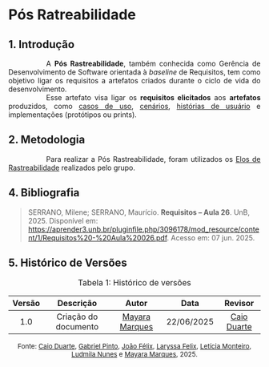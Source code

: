 # Pós Ratreabilidade

## 1. Introdução

<div style="text-align: justify; text-indent: 2cm;">
A <b>Pós Rastreabilidade</b>, também conhecida como Gerência de Desenvolvimento de Software orientada à <i>baseline</i> de Requisitos, tem como objetivo ligar os requisitos a artefatos criados durante o ciclo de vida do desenvolvimento. 
</div>
<div style="text-align: justify; text-indent: 2cm;">
Esse artefato visa ligar os <b>requisitos elicitados</b> aos <b>artefatos</b> produzidos, como <a href="https://requisitos-de-software.github.io/2025.1-IBGE/modelagem/useCases/">casos de uso</a>, <a href="https://requisitos-de-software.github.io/2025.1-IBGE/modelagem/cenarios/">cenários</a>, <a href="https://requisitos-de-software.github.io/2025.1-IBGE/modelagem/agil/userStories/">histórias de usuário</a> e implementações (protótipos ou prints). 
</div>

## 2. Metodologia

<div style="text-align: justify; text-indent: 2cm;">
Para realizar a Pós Rastreabilidade, foram utilizados os <a href="https://requisitos-de-software.github.io/2025.1-IBGE/rastreabilidade/elos/">Elos de Rastreabilidade</a> realizados pelo grupo. 
</div>

## 4. Bibliografia

> SERRANO, Milene; SERRANO, Maurício. **Requisitos – Aula 26**. UnB, 2025. Disponível em: <https://aprender3.unb.br/pluginfile.php/3096178/mod_resource/content/1/Requisitos%20-%20Aula%20026.pdf>. Acesso em: 07 jun. 2025.


## 5. Histórico de Versões

<font size="3"><p style="text-align: center">Tabela 1: Histórico de versões</p></font>

| Versão |                              Descrição                               |                                                                     Autor                                                                      |    Data    |                      Revisor                      |
| :----: | :------------------------------------------------------------------: | :--------------------------------------------------------------------------------------------------------------------------------------------: | :--------: | :-----------------------------------------------: |
|  1.0   |                         Criação do documento                         |                                                [Mayara Marques](https://github.com/maymarquee)                                                 | 22/06/2025 |  [Caio Duarte](https://github.com/caioduart3)   |

<font size="2"><p style="text-align: center">Fonte: [Caio Duarte](https://github.com/caioduart3), [Gabriel Pinto](https://github.com/GabrielSPinto), [João Félix](https://github.com/joaofmoreiraa), [Laryssa Felix](https://github.com/felixlaryssa), [Letícia Monteiro](https://github.com/LeticiaMonteiroo), [Ludmila Nunes](https://github.com/ludmilaaysha) e [Mayara Marques](https://github.com/maymarquee), 2025.</p></font>